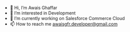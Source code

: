 - 👋 Hi, I’m Awais Ghaffar
- 👀 I’m interested in Development
- 🌱 I’m currently working on Salesforce Commerce Cloud
- 📫 How to reach me awaisgfr.developer@gmail.com

<!---
awaisghaffar20055/awaisghaffar20055 is a ✨ special ✨ repository because its `README.md` (this file) appears on your GitHub profile.
You can click the Preview link to take a look at your changes.
--->
